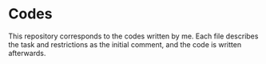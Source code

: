 # Codes
This repository corresponds to the codes written by me. Each file describes the task and restrictions as the initial comment, and the code is written afterwards.
